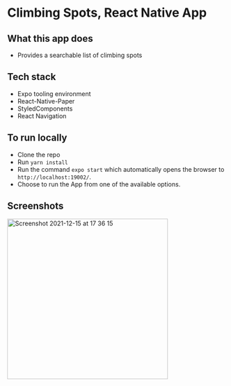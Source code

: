 # Climbing Spots, React Native App

## What this app does
- Provides a searchable list of climbing spots

## Tech stack
- Expo tooling environment
- React-Native-Paper
- StyledComponents
- React Navigation

## To run locally
- Clone the repo
- Run `yarn install`
- Run the command `expo start` which automatically opens the browser to `http://localhost:19002/`.
- Choose to run the App from one of the available options.

## Screenshots
<img width="369" alt="Screenshot 2021-12-15 at 17 36 15" src="https://user-images.githubusercontent.com/28805811/146236700-2c615e37-1927-45d5-898f-f897552652d0.png">

